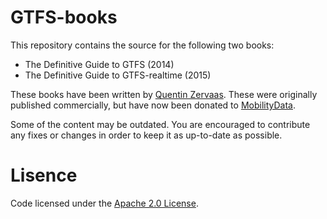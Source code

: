 # GTFS-books

This repository contains the source for the following two books:

* The Definitive Guide to GTFS (2014)
* The Definitive Guide to GTFS-realtime (2015)

These books have been written by [Quentin Zervaas](https://github.com/HendX).
These were originally published commercially, but have now been donated to [MobilityData](https://mobilitydata.org/).

Some of the content may be outdated. You are encouraged to contribute any fixes or changes in order to keep it as up-to-date as possible.

# Lisence
Code licensed under the [Apache 2.0 License](http://www.apache.org/licenses/LICENSE-2.0).
